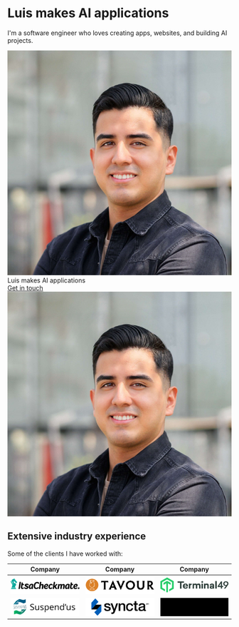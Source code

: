 # Luis makes AI applications

I'm a software engineer who loves creating apps, websites, and building AI projects.

<div class="mt-8">
  <div class="flex justify-center mx-auto max-w-7xl w-full">
    <div class="px-4 sm:px-8 xl:pr-16 lg:w-1/2 text-center lg:text-left">
      <img class="lg:hidden rounded-full w-56 md:w-64 m-auto mb-8" src="/img/portrait_small.jpeg" alt="Luis Sanchez portrait" />
      <div class="text-4xl tracking-tight font-bold text-gray-900 sm:text-5xl md:text-6xl lg:text-5xl xl:text-6xl">
        <span class="inline-flex">Luis makes</span>
        <span class="inline-flex text-indigo-600">AI applications</span>
      </div>
      <div class="mt-8 sm:flex sm:justify-center lg:justify-start">
        <div class="rounded-md shadow">
          <a href="#contact" class="w-full flex items-center justify-center px-8 py-3 border border-transparent text-base font-medium rounded-md text-white bg-indigo-600 hover:bg-indigo-700 md:py-4 md:text-lg md:px-10">
            Get in touch
          </a>
        </div>
      </div>
    </div>
    <div class="hidden lg:block px-4 lg:w-1/2 sm:px-8 -mt-8">
      <img class="rounded-full w-56 md:w-96 mx-auto mb-8" src="/img/portrait_small.jpeg" alt="Luis Sanchez portrait" />
    </div>
  </div>
</div>

## Extensive industry experience

Some of the clients I have worked with:

| Company | Company | Company |
|---------|---------|---------|
| <img src="/img/checkmate.png" alt="ItsaCheckmate" style="max-height: 48px; margin: auto;" /> | <img src="/img/tavour.png" alt="Tavour" style="max-height: 48px; margin: auto;" /> | <img src="/img/t49.png" alt="Terminal49" style="max-height: 48px; margin: auto;" /> |
| <img src="/img/suspendus-h.png" alt="Suspend'us" style="max-height: 48px; margin: auto;" /> | <img src="/img/syncta-h.png" alt="Syncta" style="max-height: 48px; margin: auto;" /> | <img src="/img/agency-h.png" alt="Agency LA" style="max-height: 48px; margin: auto; filter: invert(1);" /> |
